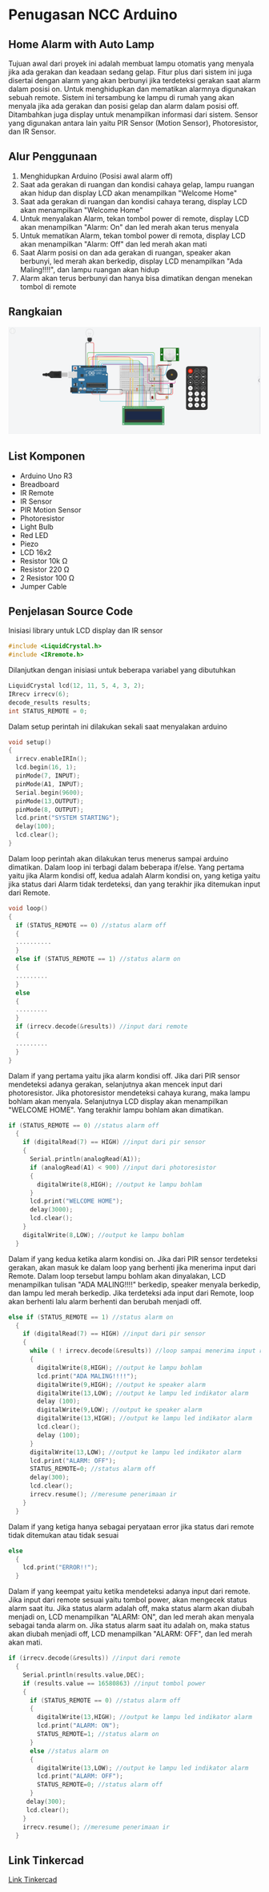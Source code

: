 # Penugasan NCC Arduino

## Home Alarm with Auto Lamp

Tujuan awal dari proyek ini adalah membuat lampu otomatis yang menyala jika ada gerakan dan keadaan sedang gelap. Fitur plus dari sistem ini juga disertai dengan alarm yang akan berbunyi jika terdeteksi gerakan saat alarm dalam posisi on. Untuk menghidupkan dan mematikan alarmnya digunakan sebuah remote. Sistem ini tersambung ke lampu di rumah yang akan menyala jika ada gerakan dan posisi gelap dan alarm dalam posisi off. Ditambahkan juga display untuk menampilkan informasi dari sistem. Sensor yang digunakan antara lain yaitu PIR Sensor (Motion Sensor), Photoresistor, dan IR Sensor. 

## Alur Penggunaan

1. Menghidupkan Arduino (Posisi awal alarm off)
2. Saat ada gerakan di ruangan dan kondisi cahaya gelap, lampu ruangan akan hidup dan display LCD akan menampilkan "Welcome Home"
3. Saat ada gerakan di ruangan dan kondisi cahaya terang, display LCD akan menampilkan "Welcome Home"
4. Untuk menyalakan Alarm, tekan tombol power di remote, display LCD akan menampilkan "Alarm: On" dan led merah akan terus menyala
5. Untuk mematikan Alarm, tekan tombol power di remota, display LCD akan menampilkan "Alarm: Off" dan led merah akan mati
6. Saat Alarm posisi on dan ada gerakan di ruangan, speaker akan berbunyi, led merah akan berkedip, display LCD menampilkan "Ada Maling!!!!", dan lampu ruangan akan hidup
7. Alarm akan terus berbunyi dan hanya bisa dimatikan dengan menekan tombol di remote


## Rangkaian

![Gambar Rangkaian](/SS__NCC_Aflah.png)

## List Komponen

- Arduino Uno R3
- Breadboard
- IR Remote
- IR Sensor
- PIR Motion Sensor
- Photoresistor
- Light Bulb
- Red LED
- Piezo
- LCD 16x2
- Resistor 10k Ω
- Resistor 220 Ω
- 2 Resistor 100 Ω
- Jumper Cable

## Penjelasan Source Code

Inisiasi library untuk LCD display dan IR sensor
``` c
#include <LiquidCrystal.h>
#include <IRremote.h>
```

Dilanjutkan dengan inisiasi untuk beberapa variabel yang dibutuhkan
``` c
LiquidCrystal lcd(12, 11, 5, 4, 3, 2);
IRrecv irrecv(6);
decode_results results;
int STATUS_REMOTE = 0;
```

Dalam setup perintah ini dilakukan sekali saat menyalakan arduino
``` c
void setup() 
{
  irrecv.enableIRIn();
  lcd.begin(16, 1);
  pinMode(7, INPUT);
  pinMode(A1, INPUT);
  Serial.begin(9600);
  pinMode(13,OUTPUT);
  pinMode(8, OUTPUT);
  lcd.print("SYSTEM STARTING");
  delay(100);
  lcd.clear();
}
```

Dalam loop perintah akan dilakukan terus menerus sampai arduino dimatikan. Dalam loop ini terbagi dalam beberapa if/else. Yang pertama yaitu jika Alarm kondisi off, kedua adalah Alarm kondisi on, yang ketiga yaitu jika status dari Alarm tidak terdeteksi, dan yang terakhir jika ditemukan input dari Remote.
``` c
void loop()
{
  if (STATUS_REMOTE == 0) //status alarm off
  {
  ..........
  }
  else if (STATUS_REMOTE == 1) //status alarm on
  {
  .........
  }
  else
  {
  .........
  }
  if (irrecv.decode(&results)) //input dari remote
  {
  .........
  }
}
```

Dalam if yang pertama yaitu jika alarm kondisi off. Jika dari PIR sensor mendeteksi adanya gerakan, selanjutnya akan mencek input dari photoresistor. Jika photoresistor mendeteksi cahaya kurang, maka lampu bohlam akan menyala. Selanjutnya LCD display akan menampilkan "WELCOME HOME". Yang terakhir lampu bohlam akan dimatikan.
``` c
if (STATUS_REMOTE == 0) //status alarm off
  {
    if (digitalRead(7) == HIGH) //input dari pir sensor
    {
      Serial.println(analogRead(A1));
      if (analogRead(A1) < 900) //input dari photoresistor
      {
        digitalWrite(8,HIGH); //output ke lampu bohlam
      }
      lcd.print("WELCOME HOME");
      delay(3000);
      lcd.clear();
    }
    digitalWrite(8,LOW); //output ke lampu bohlam
  }
```

Dalam if yang kedua ketika alarm kondisi on. Jika dari PIR sensor terdeteksi gerakan, akan masuk ke dalam loop yang berhenti jika menerima input dari Remote. Dalam loop tersebut lampu bohlam akan dinyalakan, LCD menampilkan tulisan "ADA MALING!!!!" berkedip, speaker menyala berkedip, dan lampu led merah berkedip. Jika terdeteksi ada input dari Remote, loop akan berhenti lalu alarm berhenti dan berubah menjadi off.
``` c
else if (STATUS_REMOTE == 1) //status alarm on
  {
    if (digitalRead(7) == HIGH) //input dari pir sensor
    {
      while ( ! irrecv.decode(&results)) //loop sampai menerima input remote
      {
        digitalWrite(8,HIGH); //output ke lampu bohlam
        lcd.print("ADA MALING!!!!");
        digitalWrite(9,HIGH); //output ke speaker alarm
        digitalWrite(13,LOW); //output ke lampu led indikator alarm
        delay (100);
        digitalWrite(9,LOW); //output ke speaker alarm
        digitalWrite(13,HIGH); //output ke lampu led indikator alarm
        lcd.clear();
        delay (100);
      }
      digitalWrite(13,LOW); //output ke lampu led indikator alarm
      lcd.print("ALARM: OFF");
      STATUS_REMOTE=0; //status alarm off
      delay(300);
      lcd.clear();
      irrecv.resume(); //meresume penerimaan ir
    }
  }
```

Dalam if yang ketiga hanya sebagai peryataan error jika status dari remote tidak ditemukan atau tidak sesuai
``` c
else
  {
    lcd.print("ERROR!!");
  }
```

Dalam if yang keempat yaitu ketika mendeteksi adanya input dari remote. Jika input dari remote sesuai yaitu tombol power, akan mengecek status alarm saat itu. Jika status alarm adalah off, maka status alarm akan diubah menjadi on, LCD menampilkan "ALARM: ON", dan led merah akan menyala sebagai tanda alarm on. Jika status alarm saat itu adalah on, maka status akan diubah menjadi off, LCD menampilkan "ALARM: OFF", dan led merah akan mati.
``` c
if (irrecv.decode(&results)) //input dari remote
  {
    Serial.println(results.value,DEC);
    if (results.value == 16580863) //input tombol power
    {
      if (STATUS_REMOTE == 0) //status alarm off
      {
        digitalWrite(13,HIGH); //output ke lampu led indikator alarm
        lcd.print("ALARM: ON");
        STATUS_REMOTE=1; //status alarm on
      }
      else //status alarm on
      {
        digitalWrite(13,LOW); //output ke lampu led indikator alarm
        lcd.print("ALARM: OFF");
        STATUS_REMOTE=0; //status alarm off
      }      
     delay(300);
     lcd.clear();
    }
    irrecv.resume(); //meresume penerimaan ir
  }
```

## Link Tinkercad

[Link Tinkercad](https://www.tinkercad.com/things/e0A9JvWHUpG)

